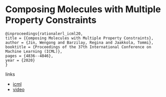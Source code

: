 # Composing Molecules with Multiple Property Constraints

```
@inproceedings{rationalerl_icml20,
title = {Composing Molecules with Multiple Property Constraints},
author = {Jin, Wengong and Barzilay, Regina and Jaakkola, Tommi},
booktitle = {Proceedings of the 37th International Conference on Machine Learning (ICML)},
pages = {4836--4846},
year = {2020}
}
```

links
- [icml](https://proceedings.icml.cc/book/3689.pdf)
- [video](https://slideslive.com/38927943)

